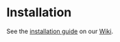 Installation
============

See the [installation guide](https://github.com/CKOTech/checkout-ubercart-plugin/wiki/Installation) on our [Wiki](https://github.com/CKOTech/checkout-ubercart-plugin/wiki).
